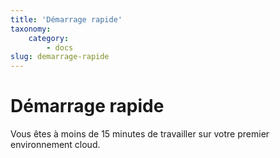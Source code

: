 ```yaml
---
title: 'Démarrage rapide'
taxonomy:
    category:
        - docs
slug: demarrage-rapide
---
```


# Démarrage rapide

Vous êtes à moins de 15 minutes de travailler sur votre premier environnement cloud.